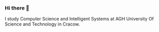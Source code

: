 ### Hi there 👋
I study Computer Science and Intelligent Systems at AGH University Of Science and Technology in Cracow.

